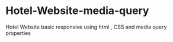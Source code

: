 # Hotel-Website-media-query
Hotel Website basic responsive using html , CSS and  media query properties
